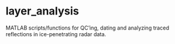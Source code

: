 layer_analysis
=======

MATLAB scripts/functions for QC’ing, dating and analyzing traced reflections in ice-penetrating radar data.